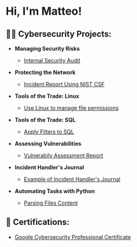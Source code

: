 <h1>Hi, I'm Matteo! <br/>

<h2>👨‍💻 Cybersecurity Projects:</h2>

- <b>Managing Security Risks</b>
  - [Internal Security Audit](https://github.com/arnius88/InternalAudit)

- <b>Protecting the Network</b>
  - [Incident Report Using NIST CSF](https://github.com/arnius88/IncidentReport)

- <b>Tools of the Trade: Linux</b>
  - [Use Linux to manage file permissions](https://github.com/arnius88/LinuxPermissions)

- <b>Tools of the Trade: SQL</b>
  - [Apply Filters to SQL](https://github.com/arnius88/SQLFilters)

- <b>Assessing Vulnerabilities</b>
  - [Vulnerabily Assessment Report](https://github.com/arnius88/VulnerabilityAssessment)
    
- <b>Incident Handler's Journal</b>
  - [Example of Incident Handler's Journal](https://github.com/arnius88/IncidentJournal)

- <b>Automating Tasks with Python</b>
  - [Parsing Files Content](https://github.com/arnius88/PythonParsing)
 


<h2>📃 Certifications:</h2>

  - [Google Cybersecurity Professional Certificate](https://github.com/joshmadakor1/Algorithms-Practice)

<!--
<h2>📺 Popular YouTube Videos</h2>

- [How to get into Cybersecurity Starting From Zero](https://www.youtube.com/watch?v=a83ASGn_V_s)
- [A Day in the Life of a Cybersecurity Anayst](https://www.youtube.com/watch?v=uHy3oM7NnoU)
- [How to Create a KeyLogger (C#)](https://www.youtube.com/watch?v=N-L9hklSlNk)
- [Ransomware Demonstration (C#)](https://www.youtube.com/watch?v=OfvdQeh79s0)
- [Is WGU Legit?](https://www.youtube.com/watch?v=E2MwRWxDBkA)

<h2> 🤳 Connect with me:</h2>

[<img align="left" alt="JoshMadakor | YouTube" width="22px" src="https://cdn.jsdelivr.net/npm/simple-icons@v3/icons/youtube.svg" />][youtube]
[<img align="left" alt="JoshMadakor | Twitter" width="22px" src="https://cdn.jsdelivr.net/npm/simple-icons@v3/icons/twitter.svg" />][twitter]
[<img align="left" alt="JoshMadakor | LinkedIn" width="22px" src="https://cdn.jsdelivr.net/npm/simple-icons@v3/icons/linkedin.svg" />][linkedin]
[<img align="left" alt="JoshMadakor | Instagram" width="22px" src="https://cdn.jsdelivr.net/npm/simple-icons@v3/icons/instagram.svg" />][instagram]

[twitter]: https://twitter.com/joshmadakor
[youtube]: https://www.youtube.com/c/joshmadakor
[instagram]: https://www.instagram.com/joshmadakor/
[linkedin]: https://linkedin.com/in/joshmadakor


**joshmadakor1/joshmadakor1** is a ✨ _special_ ✨ repository because its `README.md` (this file) appears on your GitHub profile.

Here are some ideas to get you started:

- 🔭 I’m currently working on ...
- 🌱 I’m currently learning ...
- 👯 I’m looking to collaborate on ...
- 🤔 I’m looking for help with ...
- 💬 Ask me about ...
- 📫 How to reach me: ...
- 😄 Pronouns: ...
- ⚡ Fun fact: ...
-->
